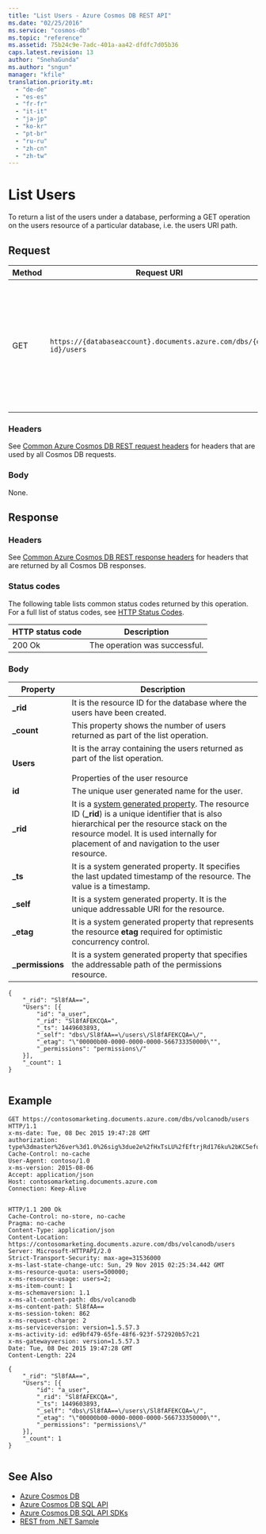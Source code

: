 ```yaml
---
title: "List Users - Azure Cosmos DB REST API"
ms.date: "02/25/2016"
ms.service: "cosmos-db"
ms.topic: "reference"
ms.assetid: 75b24c9e-7adc-401a-aa42-dfdfc7d05b36
caps.latest.revision: 13
author: "SnehaGunda"
ms.author: "sngun"
manager: "kfile"
translation.priority.mt: 
  - "de-de"
  - "es-es"
  - "fr-fr"
  - "it-it"
  - "ja-jp"
  - "ko-kr"
  - "pt-br"
  - "ru-ru"
  - "zh-cn"
  - "zh-tw"
---
```

# List Users
  To return a list of the users under a database, performing a GET operation on the users resource of a particular database, i.e. the users URI path.  
  
## Request  
  
|Method|Request URI|Description|  
|------------|-----------------|-----------------|  
|GET|`https://{databaseaccount}.documents.azure.com/dbs/{db-id}/users`|The {databaseaccount} is the name of the Azure Cosmos DB account created under your subscription. The {db-id} value is the user generated name/ID of the database, not the system generated ID (rid).|  
  
### Headers  
 See [Common Azure Cosmos DB REST request headers](common-cosmosdb-rest-request-headers.md) for headers that are used by all Cosmos DB requests.  
  
### Body  
 None.  
  
## Response  
  
### Headers  
 See [Common Azure Cosmos DB REST response headers](common-cosmosdb-rest-response-headers.md) for headers that are returned by all Cosmos DB responses.  
  
### Status codes  
 The following table lists common status codes returned by this operation. For a full list of status codes, see [HTTP Status Codes](https://msdn.microsoft.com/library/azure/dn783364.aspx).  
  
|HTTP status code|Description|  
|----------------------|-----------------|  
|200 Ok|The operation was successful.|  
  
### Body  
  
|Property|Description|  
|--------------|-----------------|  
|**_rid**|It is the resource ID for the database where the users have been created.|  
|**_count**|This property shows the number of users returned as part of the list operation.|  
|**Users**|It is the array containing the users returned as part of the list operation.<br /><br /> Properties of the user resource|  
|**id**|The unique user generated name for the user.|  
|**_rid**|It is a [system generated property](https://docs.microsoft.com/azure/cosmos-db/sql-api-resources#system-vs-user-defined-resources). The resource ID (**_rid**) is a unique identifier that is also hierarchical per the resource stack on the resource model. It is used internally for placement of and navigation to the user resource.|  
|**_ts**|It is a system generated property. It specifies the last updated timestamp of the resource. The value is a timestamp.|  
|**_self**|It is a system generated property. It is the unique addressable URI for the resource.|  
|**_etag**|It is a system generated property that represents the resource **etag** required for optimistic concurrency control.|  
|**_permissions**|It is a system generated property that specifies the addressable path of the permissions resource.|  
  
```  
{  
    "_rid": "Sl8fAA==",  
    "Users": [{  
        "id": "a_user",  
        "_rid": "Sl8fAFEKCQA=",  
        "_ts": 1449603893,  
        "_self": "dbs\/Sl8fAA==\/users\/Sl8fAFEKCQA=\/",  
        "_etag": "\"00000b00-0000-0000-0000-566733350000\"",  
        "_permissions": "permissions\/"  
    }],  
    "_count": 1  
}  
  
```  
  
## Example  
  
```  
GET https://contosomarketing.documents.azure.com/dbs/volcanodb/users HTTP/1.1  
x-ms-date: Tue, 08 Dec 2015 19:47:28 GMT  
authorization: type%3dmaster%26ver%3d1.0%26sig%3due2e%2fHxTsLU%2fEftrjRd176ku%2bKC5efuw8CHzy7B4%2bTc%3d  
Cache-Control: no-cache  
User-Agent: contoso/1.0  
x-ms-version: 2015-08-06  
Accept: application/json  
Host: contosomarketing.documents.azure.com  
Connection: Keep-Alive  
  
```  
  
```  
HTTP/1.1 200 Ok  
Cache-Control: no-store, no-cache  
Pragma: no-cache  
Content-Type: application/json  
Content-Location: https://contosomarketing.documents.azure.com/dbs/volcanodb/users  
Server: Microsoft-HTTPAPI/2.0  
Strict-Transport-Security: max-age=31536000  
x-ms-last-state-change-utc: Sun, 29 Nov 2015 02:25:34.442 GMT  
x-ms-resource-quota: users=500000;  
x-ms-resource-usage: users=2;  
x-ms-item-count: 1  
x-ms-schemaversion: 1.1  
x-ms-alt-content-path: dbs/volcanodb  
x-ms-content-path: Sl8fAA==  
x-ms-session-token: 862  
x-ms-request-charge: 2  
x-ms-serviceversion: version=1.5.57.3  
x-ms-activity-id: ed9bf479-65fe-48f6-923f-572920b57c21  
x-ms-gatewayversion: version=1.5.57.3  
Date: Tue, 08 Dec 2015 19:47:28 GMT  
Content-Length: 224  
  
{  
    "_rid": "Sl8fAA==",  
    "Users": [{  
        "id": "a_user",  
        "_rid": "Sl8fAFEKCQA=",  
        "_ts": 1449603893,  
        "_self": "dbs\/Sl8fAA==\/users\/Sl8fAFEKCQA=\/",  
        "_etag": "\"00000b00-0000-0000-0000-566733350000\"",  
        "_permissions": "permissions\/"  
    }],  
    "_count": 1  
}  
  
```  
  
## See Also  
* [Azure Cosmos DB](https://docs.microsoft.com/azure/cosmos-db/introduction) 
* [Azure Cosmos DB SQL API](https://docs.microsoft.com/azure/cosmos-db/sql-api-introduction)   
* [Azure Cosmos DB SQL API SDKs](https://docs.microsoft.com/en-us/azure/cosmos-db/sql-api-sdk-dotnet)    
* [REST from .NET Sample](https://github.com/Azure/azure-documentdb-dotnet/tree/master/samples/rest-from-.net)  
  
  

